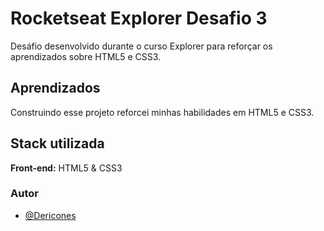 
# Rocketseat Explorer Desafio 3

Desáfio desenvolvido durante o curso Explorer para reforçar os aprendizados sobre HTML5 e CSS3.


## Aprendizados

Construindo esse projeto reforcei minhas habilidades em HTML5 e CSS3.


## Stack utilizada

**Front-end:** HTML5 & CSS3


### Autor

- [@Dericones](https://www.github.com/Dericones)

